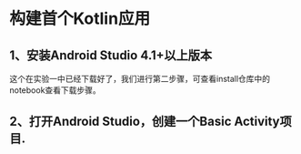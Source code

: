 # 构建首个Kotlin应用
## 1、安装Android Studio 4.1+以上版本
这个在实验一中已经下载好了，我们进行第二步骤，可查看install仓库中的notebook查看下载步骤。
## 2、打开Android Studio，创建一个Basic Activity项目.
